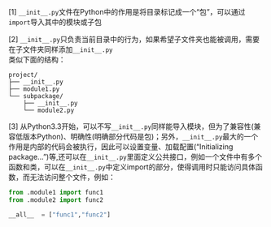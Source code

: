 [1] ```__init__.py```文件在Python中的作用是将目录标记成一个“包”，可以通过```import```导入其中的模块或子包

[2] ```__init__.py```只负责当前目录中的行为，如果希望子文件夹也能被调用，需要在子文件夹同样添加```__init__.py```    
类似下面的结构：  
```
project/
├── __init__.py
├── module1.py
└── subpackage/
    ├── __init__.py
    └── module2.py
```

[3] 从Python3.3开始，可以不写```__init__.py```同样能导入模块，但为了兼容性(兼容低版本Python)、明确性(明确部分代码是包)；另外，```__init__.py```最大的一个作用是内部的代码会被执行，因此可以设置变量、加载配置(“Initializing package...”)等,还可以在```__init__.py```里面定义公共接口，例如一个文件中有多个函数和类，可以在```__init__.py```中定义import的部分，使得调用时只能访问具体函数，而无法访问整个文件，例如：
```python
from .module1 import func1
from .module2 import func2

__all__  = ["func1","func2"]
```
      
      
